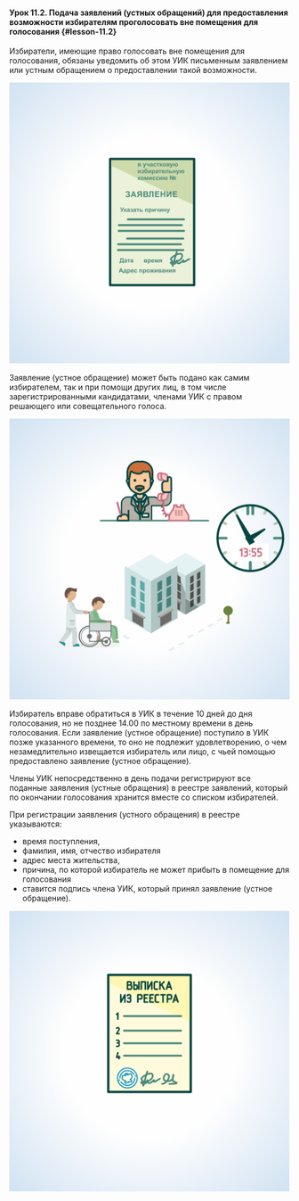 #### Урок 11.2. Подача заявлений (устных обращений) для предоставления возможности избирателям проголосовать вне помещения для голосования {#lesson-11.2}

Избиратели, имеющие право голосовать вне помещения для голосования, обязаны уведомить об этом УИК письменным заявлением или устным обращением о предоставлении такой возможности.

![Рисунок 11.2.1. Заявление о предоставлении возможности проголосовать вне помещения для голосования ](./4.11.2.1.svg)

Заявление (устное обращение) может быть подано как самим избирателем, так и при помощи других лиц, в том числе зарегистрированными кандидатами, членами УИК с правом решающего или совещательного голоса.

![Рисунок 11.2.2. Время подачи заявления (устного обращения) о предоставлении возможности проголосовать вне помещения для голосования заканчивается в день голосования в 14:00 ](./4.11.2.2.svg)

Избиратель вправе обратиться в УИК в течение 10 дней до дня голосования, но не позднее 14.00 по местному времени в день голосования.
Если заявление (устное обращение) поступило в УИК позже указанного времени, то оно не подлежит удовлетворению, о чем незамедлительно извещается избиратель или лицо, с чьей помощью предоставлено заявление (устное обращение).

Члены УИК непосредственно в день подачи регистрируют все поданные заявления (устные обращения) в реестре заявлений, который по окончании голосования хранится вместе со списком избирателей.

При регистрации заявления (устного обращения) в реестре указываются:

- время поступления,
- фамилия, имя, отчество избирателя
- адрес места жительства,
- причина, по которой избиратель не может прибыть в помещение для голосования
- ставится подпись члена УИК, который принял  заявление (устное обращение).

![Рисунок 11.2.3. Заявление (устное обращение) в день поступления должно быть зарегистрировано в реестре заявлений ](./4.11.2.3.svg)
